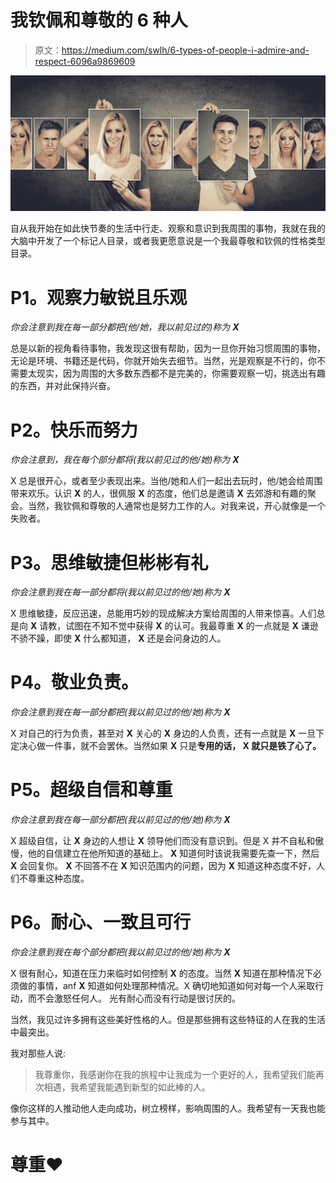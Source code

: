 # 我钦佩和尊敬的 6 种人

> 原文：<https://medium.com/swlh/6-types-of-people-i-admire-and-respect-6096a9869609>

![](img/1bc96c24e24120b15143c41e096c9410.png)

自从我开始在如此快节奏的生活中行走、观察和意识到我周围的事物，我就在我的大脑中开发了一个标记人目录，或者我更愿意说是一个我最尊敬和钦佩的性格类型目录。

# P1。观察力敏锐且乐观

*你会注意到我在每一部分都把(他/她，我以前见过的)称为* ***X***

总是以新的视角看待事物，我发现这很有帮助，因为一旦你开始习惯周围的事物，无论是环境、书籍还是代码，你就开始失去细节。当然，光是观察是不行的，你不需要太现实，因为周围的大多数东西都不是完美的，你需要观察一切，挑选出有趣的东西，并对此保持兴奋。

# P2。快乐而努力

*你会注意到，我在每个部分都将(我以前见过的他/她)称为* ***X***

X 总是很开心，或者至少表现出来。当他/她和人们一起出去玩时，他/她会给周围带来欢乐。认识 **X** 的人，很佩服 **X** 的态度，他们总是邀请 **X** 去郊游和有趣的聚会。当然，我钦佩和尊敬的人通常也是努力工作的人。对我来说，开心就像是一个失败者。

# P3。思维敏捷但彬彬有礼

*你会注意到我在每一部分都将(我以前见过的他/她)称为* ***X***

X 思维敏捷，反应迅速，总能用巧妙的现成解决方案给周围的人带来惊喜。人们总是向 **X** 请教，试图在不知不觉中获得 **X** 的认可。我最尊重 **X** 的一点就是 **X** 谦逊不骄不躁，即使 **X** 什么都知道， **X** 还是会问身边的人。

# P4。敬业负责。

*你会注意到我在每一部分都把(我以前见过的他/她)称为* ***X***

X 对自己的行为负责，甚至对 **X** 关心的 **X** 身边的人负责，还有一点就是 **X** 一旦下定决心做一件事，就不会罢休。当然如果 **X** 只是**专用的话， **X** 就只是铁了心了。**

# P5。超级自信和尊重

*你会注意到我在每一部分都把(我以前见过的他/她)称为* ***X***

X 超级自信，让 **X** 身边的人想让 **X** 领导他们而没有意识到。但是 X 并不自私和傲慢，他的自信建立在他所知道的基础上。 **X** 知道何时该说我需要先查一下，然后 **X** 会回复你。 **X** 不回答不在 **X** 知识范围内的问题，因为 **X** 知道这种态度不好，人们不尊重这种态度。

# P6。耐心、一致且可行

*你会注意到我在每个部分都把(我以前见过的他/她)称为* ***X***

X 很有耐心，知道在压力来临时如何控制 **X** 的态度。当然 **X** 知道在那种情况下必须做的事情，anf **X** 知道如何处理那种情况。X 确切地知道如何对每一个人采取行动，而不会激怒任何人。
光有耐心而没有行动是很讨厌的。

当然，我见过许多拥有这些美好性格的人。但是那些拥有这些特征的人在我的生活中最突出。

我对那些人说:

> 我尊重你，我感谢你在我的旅程中让我成为一个更好的人，我希望我们能再次相遇，我希望我能遇到新型的如此棒的人。

像你这样的人推动他人走向成功，树立榜样，影响周围的人。我希望有一天我也能参与其中。

# 尊重❤️